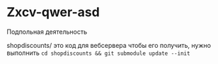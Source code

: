 # Zxcv-qwer-asd
Подпольная деятельность

shopdiscounts/ это код для вебсервера
чтобы его получить, нужно выполнить `cd shopdiscounts && git submodule update --init`
